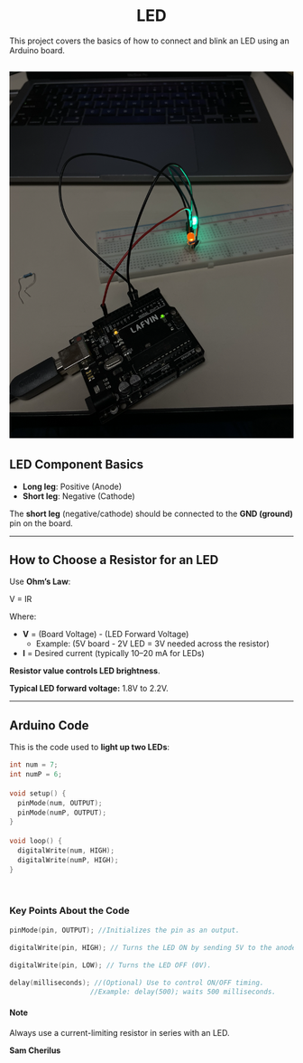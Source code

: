 <h1 align="center" > <strong> LED </strong> </h1>



<p>This project covers the basics of how to connect and blink an LED using an Arduino board.</p>

![Final Project](https://github.com/BracleyPremed/LED-/blob/main/RD.png)
---

## LED Component Basics

- **Long leg**: Positive (Anode)
- **Short leg**: Negative (Cathode)

 The **short leg** (negative/cathode) should be connected to the **GND (ground)** pin on the board.

---

## How to Choose a Resistor for an LED

Use **Ohm’s Law**:

V = IR


Where:
- **V** = (Board Voltage) - (LED Forward Voltage)
  - Example: (5V board - 2V LED = 3V needed across the resistor)
- **I** = Desired current (typically 10–20 mA for LEDs)

 **Resistor value controls LED brightness**.

**Typical LED forward voltage:** 1.8V to 2.2V.

---

## Arduino Code

This is the code used to **light up two LEDs**:

```cpp
int num = 7; 
int numP = 6;

void setup() {
  pinMode(num, OUTPUT);
  pinMode(numP, OUTPUT);
}

void loop() {
  digitalWrite(num, HIGH);
  digitalWrite(numP, HIGH);
}

```
</br>


<h3>Key Points About the Code</h3>

```cpp
pinMode(pin, OUTPUT); //Initializes the pin as an output.
```

```cpp
digitalWrite(pin, HIGH); // Turns the LED ON by sending 5V to the anode.
```

```cpp
digitalWrite(pin, LOW); // Turns the LED OFF (0V).
```

```cpp
delay(milliseconds); //(Optional) Use to control ON/OFF timing.
                    //Example: delay(500); waits 500 milliseconds.
```

<h4> Note </h4>
<p>Always use a current-limiting resistor in series with an LED. </p>




<p><strong>Sam Cherilus </strong></p>


